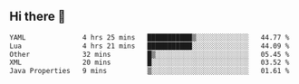 ## Hi there 👋
<!--START_SECTION:waka-->

```txt
YAML              4 hrs 25 mins   ███████████▒░░░░░░░░░░░░░   44.77 %
Lua               4 hrs 21 mins   ███████████░░░░░░░░░░░░░░   44.09 %
Other             32 mins         █▒░░░░░░░░░░░░░░░░░░░░░░░   05.45 %
XML               20 mins         █░░░░░░░░░░░░░░░░░░░░░░░░   03.52 %
Java Properties   9 mins          ▒░░░░░░░░░░░░░░░░░░░░░░░░   01.61 %
```

<!--END_SECTION:waka-->
